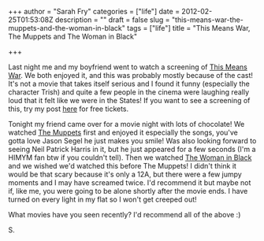 +++
author = "Sarah Fry"
categories = ["life"]
date = 2012-02-25T01:53:08Z
description = ""
draft = false
slug = "this-means-war-the-muppets-and-the-woman-in-black"
tags = ["life"]
title = "This Means War, The Muppets and The Woman in Black"

+++


Last night me and my boyfriend went to watch a screening of <a href="http://www.imdb.com/title/tt1596350/" target="_blank">This Means War</a>. We both enjoyed it, and this was probably mostly because of the cast! It's not a movie that takes itself serious and I found it funny (especially the character Trish) and quite a few people in the cinema were laughing really loud that it felt like we were in the States! If you want to see a screening of this, try my post <a title="Free Cinema – This Means War (Multiple Dates)" href="http://sweetaspi.co.uk/free-cinema-this-means-war-multiple-dates/">here</a> for free tickets.

Tonight my friend came over for a movie night with lots of chocolate! We watched <a href="http://www.imdb.com/title/tt1204342/" target="_blank">The Muppets</a> first and enjoyed it especially the songs, you've gotta love Jason Segel he just makes you smile! Was also looking forward to seeing Neil Patrick Harris in it, but he just appeared for a few seconds (I'm a HIMYM fan btw if you couldn't tell). Then we watched <a href="http://www.imdb.com/title/tt1596365/" target="_blank">The Woman in Black</a> and we wished we'd watched this before The Muppets! I didn't think it would be that scary because it's only a 12A, but there were a few jumpy moments and I may have screamed twice. I'd recommend it but maybe not if, like me, you were going to be alone shortly after the movie ends. I have turned on every light in my flat so I won't get creeped out!

What movies have you seen recently? I'd recommend all of the above :)

S.

